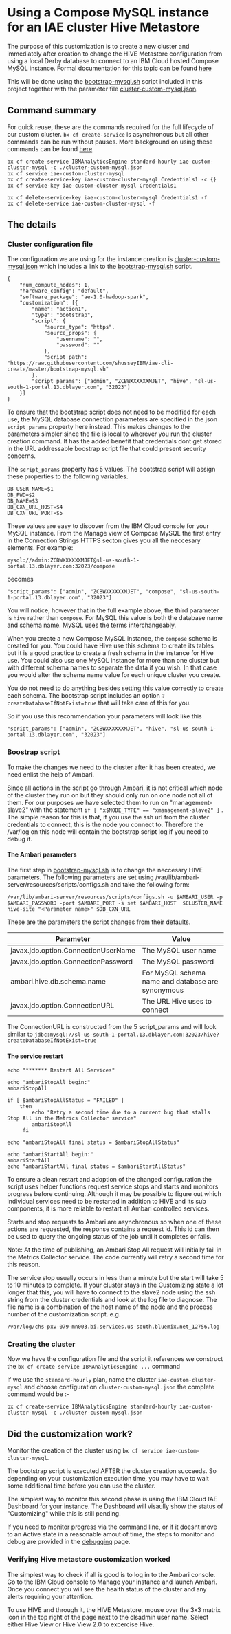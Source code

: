 # Using a Compose MySQL instance for an IAE cluster Hive Metastore

The purpose of this customization is to create a new cluster and immediately after creation to change the HIVE Metastore configuration from using a local Derby database to connect to an IBM Cloud hosted Compose MySQL instance. Formal documentation for this topic can be found [here](https://console.bluemix.net/docs/services/AnalyticsEngine/working-with-hive.html#working-with-hive) 

This will be done using the [bootstrap-mysql.sh](bootstrap-mysql.sh) script included in this project together with the parameter file [cluster-custom-mysql.json](cluster-custom-mysql.json). 

## Command summary

For quick reuse, these are the commands required for the full lifecycle of our custom cluster. `bx cf create-service` is asynchronous but all other commands can be run without pauses. More background on using these commands can be found [here](createiaeinstances.md)

```
bx cf create-service IBMAnalyticsEngine standard-hourly iae-custom-cluster-mysql -c ./cluster-custom-mysql.json
bx cf service iae-custom-cluster-mysql
bx cf create-service-key iae-custom-cluster-mysql Credentials1 -c {}
bx cf service-key iae-custom-cluster-mysql Credentials1

bx cf delete-service-key iae-custom-cluster-mysql Credentials1 -f
bx cf delete-service iae-custom-cluster-mysql -f
```

## The details

### Cluster configuration file

The configuration we are using for the instance creation is [cluster-custom-mysql.json](cluster-custom-mysql.json) which includes a link to the [bootstrap-mysql.sh](bootstrap-mysql.sh) script. 

```
{
    "num_compute_nodes": 1,
    "hardware_config": "default",
    "software_package": "ae-1.0-hadoop-spark",
    "customization": [{
        "name": "action1",
        "type": "bootstrap",
        "script": {
            "source_type": "https",
            "source_props": {
                "username": "",
                "password": ""
            },
            "script_path": "https://raw.githubusercontent.com/shusseyIBM/iae-cli-create/master/bootstrap-mysql.sh"
        },
        "script_params": ["admin", "ZCBWXXXXXXMJET", "hive", "sl-us-south-1-portal.13.dblayer.com", "32023"]
    }]
}
```

To ensure that the bootstrap script does not need to be modified for each use, the MySQL database connection parameters are specified in the json `script_params` property here instead. This makes changes to the parameters simpler since the file is local to wherever you run the cluster creation command. It has the added benefit that credentials dont get stored in the URL addressable boostrap script file that could present security concerns.

The `script_params` property has 5 values. The bootstrap script will assign these properties to the following variables.

```
DB_USER_NAME=$1
DB_PWD=$2
DB_NAME=$3
DB_CXN_URL_HOST=$4
DB_CXN_URL_PORT=$5
```

These values are easy to discover from the IBM Cloud console for your MySQL instance. From the Manage view of Compose MySQL the first entry in the Connection Strings HTTPS secton gives you all the neccesary elements. For example: 

```
mysql://admin:ZCBWXXXXXXMJET@sl-us-south-1-portal.13.dblayer.com:32023/compose
```

becomes

```
"script_params": ["admin", "ZCBWXXXXXXMJET", "compose", "sl-us-south-1-portal.13.dblayer.com", "32023"]
```

You will notice, however that in the full example above, the third parameter is `hive` rather than `compose`. For MySQL this value is both the database name and schema name. MySQL uses the terms interchangeably.  

When you create a new Compose MySQL instance, the `compose` schema is created for you. You could have Hive use this schema to create its tables but it is a good practice to create a fresh schema in the instance for Hive use. You could also use one MySQL instance for more than one cluster but with different schema names to separate the data if you wish. In that case you would alter the schema name value for each unique cluster you create.

You do not need to do anything besides setting this value correctly to create each schema. The bootstrap script includes an option `?createDatabaseIfNotExist=true` that will take care of this for you.

So if you use this recommendation your parameters will look like this

```
"script_params": ["admin", "ZCBWXXXXXXMJET", "hive", "sl-us-south-1-portal.13.dblayer.com", "32023"]
```
### Boostrap script

To make the changes we need to the cluster after it has been created, we need enlist the help of Ambari.

Since all actions in the script go through Ambari, it is not critical which node of the cluster they run on but they should only run on one node not all of them. For our purposes we have selected them to run on "management-slave2" with the statement `if [ "x$NODE_TYPE" == "xmanagement-slave2" ]` . The simple reason for this is that, if you use the ssh url from the cluster credentials to connect, this is the node you connect to. Therefore the /var/log on this node will contain the bootstrap script log if you need to debug it.

#### The Ambari parameters

The first step in [bootstrap-mysql.sh](bootstrap-mysql.sh) is to change the neccesary HIVE parameters. The following parameters are set using /var/lib/ambari-server/resources/scripts/configs.sh and take the following form:

```
/var/lib/ambari-server/resources/scripts/configs.sh -u $AMBARI_USER -p $AMBARI_PASSWORD -port $AMBARI_PORT -s set $AMBARI_HOST  $CLUSTER_NAME hive-site "<Parameter name>" $DB_CXN_URL
```

These are the parameters the script changes from their defaults.

| Parameter | Value |
| --------- | ----- |
| javax.jdo.option.ConnectionUserName | The MySQL user name |
| javax.jdo.option.ConnectionPassword | The MySQL password |
| ambari.hive.db.schema.name | For MySQL schema name and database are synonymous |
| javax.jdo.option.ConnectionURL | The URL Hive uses to connect |

The ConnectionURL is constructed from the 5 script_params and will look similar to `jdbc:mysql://sl-us-south-1-portal.13.dblayer.com:32023/hive?createDatabaseIfNotExist=true`

#### The service restart

```
echo "******* Restart All Services"

echo "ambariStopAll begin:"
ambariStopAll

if [ $ambariStopAllStatus = "FAILED" ] 
    then
	    echo "Retry a second time due to a current bug that stalls Stop All in the Metrics Collector service"
	    ambariStopAll
   	 fi

echo "ambariStopAll final status = $ambariStopAllStatus"

echo "ambariStartAll begin:"
ambariStartAll
echo "ambariStartAll final status = $ambariStartAllStatus"
```

To ensure a clean restart and adoption of the changed configuration the script uses helper functions request service stops and starts and monitors progress before continuing. Although it may be possible to figure out which individual services need to be restarted in addition to HIVE and its sub components, it is more reliable to restart all Ambari controlled services. 

Starts and stop requests to Ambari are asynchronous so when one of these actions are requested, the response contains a request id. This id can then be used to query the ongoing status of the job until it completes or fails.

Note: At the time of publishing, an Ambari Stop All request will initially fail in the Metrics Collector service. The code currently will retry a second time for this reason.

The service stop usually occurs in less than a minute but the start will take 5 to 10 minutes to complete. If your cluster stays in the Customizing state a lot longer that this, you will have to connect to the slave2 node using the ssh string from the cluster credentials and look at the log file to diagnose. The file name is a combination of the host name of the node and the process number of the customization script. e.g.

```
/var/log/chs-pxv-079-mn003.bi.services.us-south.bluemix.net_12756.log
```

### Creating the cluster

Now we have the configuration file and the script it references we construct the `bx cf create-service IBMAnalyticsEngine ...` command

If we use the `standard-hourly` plan, name the cluster `iae-custom-cluster-mysql` and choose configuration `cluster-custom-mysql.json` the complete command would be :-

```
bx cf create-service IBMAnalyticsEngine standard-hourly iae-custom-cluster-mysql -c ./cluster-custom-mysql.json
```

## Did the customization work?

Monitor the creation of the cluster using `bx cf service iae-custom-cluster-mysql`. 

The bootstrap script is executed AFTER the cluster creation succeeds. So depending on your customization execution time, you may have to wait some additional time before you can use the cluster. 

The simplest way to monitor this second phase is using the IBM Cloud IAE Dashboard for your instance. The Dashboard will visaully show the status of "Customizing" while this is still pending. 

If you need to monitor progress via the command line, or if it doesnt move to an Active state in a reasonable amout of time, the steps to monitor and debug are provided in the [debugging](bootstrapscriptdebugging.md) page.

### Verifying Hive metastore customization worked

The simplest way to check if all is good is to log in to the Ambari console. Go to the IBM Cloud console to Manage your instance and launch Ambari. Once you connect you will see the health status of the cluster and any alerts requiring your attention. 

To use HIVE and through it, the HIVE Metastore, mouse over the 3x3 matrix icon in the top right of the page next to the clsadmin user name. Select either Hive View or Hive View 2.0 to excercise Hive.
